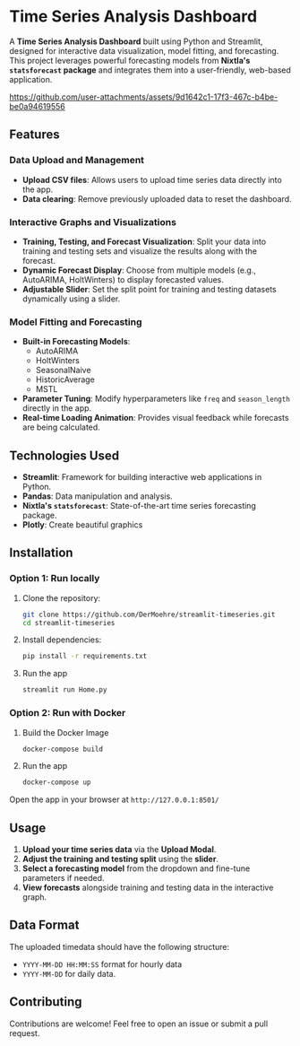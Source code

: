 # Time Series Analysis Dashboard

A **Time Series Analysis Dashboard** built using Python and Streamlit, designed for interactive data visualization, model fitting, and forecasting. This project leverages powerful forecasting models from **Nixtla's `statsforecast` package** and integrates them into a user-friendly, web-based application.

https://github.com/user-attachments/assets/9d1642c1-17f3-467c-b4be-be0a94619556


## Features

### Data Upload and Management

- **Upload CSV files**: Allows users to upload time series data directly into the app.
- **Data clearing**: Remove previously uploaded data to reset the dashboard.

### Interactive Graphs and Visualizations

- **Training, Testing, and Forecast Visualization**: Split your data into training and testing sets and visualize the results along with the forecast.
- **Dynamic Forecast Display**: Choose from multiple models (e.g., AutoARIMA, HoltWinters) to display forecasted values.
- **Adjustable Slider**: Set the split point for training and testing datasets dynamically using a slider.

### Model Fitting and Forecasting

- **Built-in Forecasting Models**:
  - AutoARIMA
  - HoltWinters
  - SeasonalNaive
  - HistoricAverage
  - MSTL
- **Parameter Tuning**: Modify hyperparameters like `freq` and `season_length` directly in the app.
- **Real-time Loading Animation**: Provides visual feedback while forecasts are being calculated.

## Technologies Used

- **Streamlit**: Framework for building interactive web applications in Python.
- **Pandas**: Data manipulation and analysis.
- **Nixtla's `statsforecast`**: State-of-the-art time series forecasting package.
- **Plotly**: Create beautiful graphics

## Installation

### Option 1: Run locally

1. Clone the repository:
   ```bash
   git clone https://github.com/DerMoehre/streamlit-timeseries.git
   cd streamlit-timeseries
   ```
2. Install dependencies:
   ```bash
   pip install -r requirements.txt
   ```

3. Run the app
    ```bash
   streamlit run Home.py
   ```

### Option 2: Run with Docker

1. Build the Docker Image
    ```bash
    docker-compose build
    ```
2. Run the app
    ```bash
    docker-compose up
    ```
   
Open the app in your browser at `http://127.0.0.1:8501/`

## Usage

1. **Upload your time series data** via the **Upload Modal**.
2. **Adjust the training and testing split** using the **slider**.
3. **Select a forecasting model** from the dropdown and fine-tune parameters if needed.
4. **View forecasts** alongside training and testing data in the interactive graph.

## Data Format

The uploaded timedata should have the following structure:
- `YYYY-MM-DD HH:MM:SS` format for hourly data 
- `YYYY-MM-DD` for daily data.

## Contributing

Contributions are welcome! Feel free to open an issue or submit a pull request.
